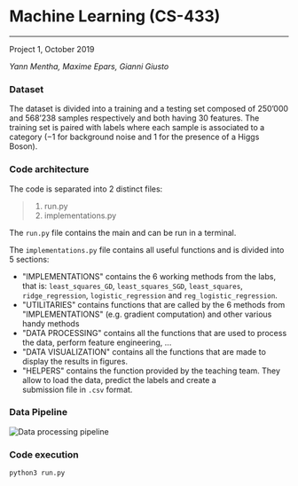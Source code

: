 # Machine Learning (CS-433)
_____________________________________________________________________
Project 1, October 2019

_Yann Mentha, Maxime Epars, Gianni Giusto_

### Dataset
The  dataset is divided into a training and a testing set composed of 250’000 and 568’238 samples respectively and both having 30 features. The training set is paired with labels where each sample is associated  to  a  category  (−1 for  background  noise  and 1 for the presence of a Higgs Boson).

### Code architecture
The code is separated into 2 distinct files:

>1. run.py
>2. implementations.py

The `run.py` file contains the main and can be run in a terminal. 

The `implementations.py` file contains all useful functions and is divided into 5 sections: 

   - "IMPLEMENTATIONS" contains the 6 working methods from the labs, that is: `least_squares_GD`, `least_squares_SGD`, `least_squares`,        `ridge_regression`, `logistic_regression` and `reg_logistic_regression`.
   - "UTILITARIES" contains functions that are called by the 6 methods from "IMPLEMENTATIONS" (e.g. gradient computation) and other             various handy methods 
   - "DATA PROCESSING" contains all the functions that are used to process the data, perform feature engineering, ...
   - "DATA VISUALIZATION" contains all the functions that are made to display the results in figures.
   - "HELPERS" contains the function provided by the teaching team. They allow to load the data, predict the labels and create a   
      submission file in `.csv` format. 
    

### Data Pipeline
![Data processing pipeline](https://github.com/ymentha14/MLprojectfall2019/blob/master/project1/results/pipeline.png)

### Code execution
`python3 run.py`
